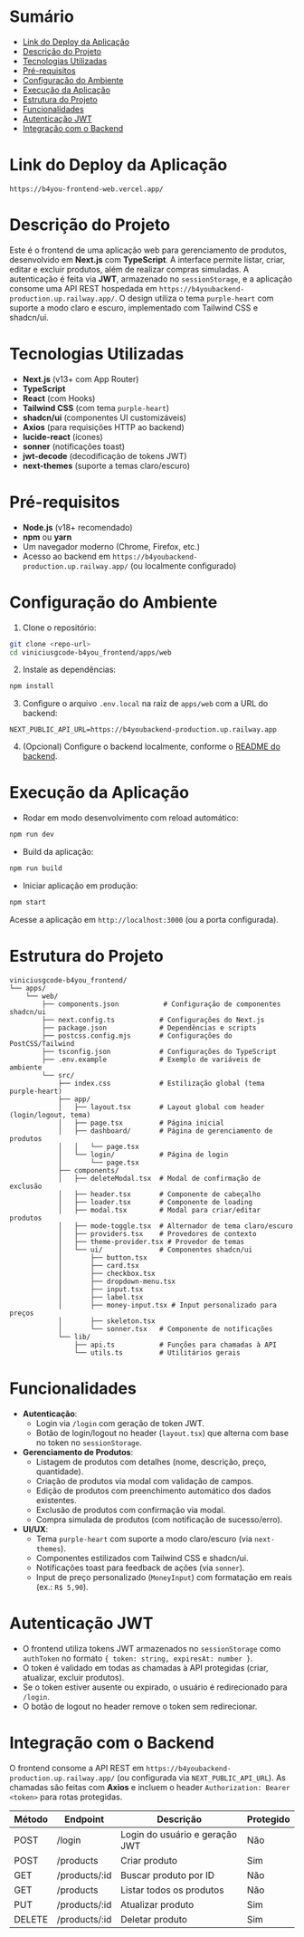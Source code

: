 # Sumário
- [Link do Deploy da Aplicação](#link-do-deploy-da-aplicação)
- [Descrição do Projeto](#descrição-do-projeto)
- [Tecnologias Utilizadas](#tecnologias-utilizadas)
- [Pré-requisitos](#pré-requisitos)
- [Configuração do Ambiente](#configuração-do-ambiente)
- [Execução da Aplicação](#execução-da-aplicação)
- [Estrutura do Projeto](#estrutura-do-projeto)
- [Funcionalidades](#funcionalidades)
- [Autenticação JWT](#autenticação-jwt)
- [Integração com o Backend](#integração-com-o-backend)

# Link do Deploy da Aplicação

```url
https://b4you-frontend-web.vercel.app/
```

# Descrição do Projeto
Este é o frontend de uma aplicação web para gerenciamento de produtos, desenvolvido em **Next.js** com **TypeScript**. A interface permite listar, criar, editar e excluir produtos, além de realizar compras simuladas. A autenticação é feita via **JWT**, armazenado no `sessionStorage`, e a aplicação consome uma API REST hospedada em `https://b4youbackend-production.up.railway.app/`. O design utiliza o tema `purple-heart` com suporte a modo claro e escuro, implementado com Tailwind CSS e shadcn/ui.

# Tecnologias Utilizadas
- **Next.js** (v13+ com App Router)
- **TypeScript**
- **React** (com Hooks)
- **Tailwind CSS** (com tema `purple-heart`)
- **shadcn/ui** (componentes UI customizáveis)
- **Axios** (para requisições HTTP ao backend)
- **lucide-react** (ícones)
- **sonner** (notificações toast)
- **jwt-decode** (decodificação de tokens JWT)
- **next-themes** (suporte a temas claro/escuro)

# Pré-requisitos
- **Node.js** (v18+ recomendado)
- **npm** ou **yarn**
- Um navegador moderno (Chrome, Firefox, etc.)
- Acesso ao backend em `https://b4youbackend-production.up.railway.app/` (ou localmente configurado)

# Configuração do Ambiente
1. Clone o repositório:
```bash
git clone <repo-url>
cd viniciusgcode-b4you_frontend/apps/web
```

2. Instale as dependências:
```bash
npm install
```

3. Configure o arquivo `.env.local` na raiz de `apps/web` com a URL do backend:
```env
NEXT_PUBLIC_API_URL=https://b4youbackend-production.up.railway.app
```

4. (Opcional) Configure o backend localmente, conforme o [README do backend](https://github.com/viniciusGCode/b4you_backend).

# Execução da Aplicação
- Rodar em modo desenvolvimento com reload automático:
```bash
npm run dev
```

- Build da aplicação:
```bash
npm run build
```

- Iniciar aplicação em produção:
```bash
npm start
```

Acesse a aplicação em `http://localhost:3000` (ou a porta configurada).

# Estrutura do Projeto
```
viniciusgcode-b4you_frontend/
└── apps/
    └── web/
        ├── components.json           # Configuração de componentes shadcn/ui
        ├── next.config.ts           # Configurações do Next.js
        ├── package.json             # Dependências e scripts
        ├── postcss.config.mjs       # Configurações do PostCSS/Tailwind
        ├── tsconfig.json            # Configurações do TypeScript
        ├── .env.example             # Exemplo de variáveis de ambiente
        └── src/
            ├── index.css            # Estilização global (tema purple-heart)
            ├── app/
            │   ├── layout.tsx       # Layout global com header (login/logout, tema)
            │   ├── page.tsx         # Página inicial
            │   ├── dashboard/       # Página de gerenciamento de produtos
            │   │   └── page.tsx
            │   └── login/           # Página de login
            │       └── page.tsx
            ├── components/
            │   ├── deleteModal.tsx  # Modal de confirmação de exclusão
            │   ├── header.tsx       # Componente de cabeçalho
            │   ├── loader.tsx       # Componente de loading
            │   ├── modal.tsx        # Modal para criar/editar produtos
            │   ├── mode-toggle.tsx  # Alternador de tema claro/escuro
            │   ├── providers.tsx    # Provedores de contexto
            │   ├── theme-provider.tsx # Provedor de temas
            │   └── ui/              # Componentes shadcn/ui
            │       ├── button.tsx
            │       ├── card.tsx
            │       ├── checkbox.tsx
            │       ├── dropdown-menu.tsx
            │       ├── input.tsx
            │       ├── label.tsx
            │       ├── money-input.tsx # Input personalizado para preços
            │       ├── skeleton.tsx
            │       └── sonner.tsx   # Componente de notificações
            └── lib/
                ├── api.ts           # Funções para chamadas à API
                └── utils.ts         # Utilitários gerais
```

# Funcionalidades
- **Autenticação**:
  - Login via `/login` com geração de token JWT.
  - Botão de login/logout no header (`layout.tsx`) que alterna com base no token no `sessionStorage`.
- **Gerenciamento de Produtos**:
  - Listagem de produtos com detalhes (nome, descrição, preço, quantidade).
  - Criação de produtos via modal com validação de campos.
  - Edição de produtos com preenchimento automático dos dados existentes.
  - Exclusão de produtos com confirmação via modal.
  - Compra simulada de produtos (com notificação de sucesso/erro).
- **UI/UX**:
  - Tema `purple-heart` com suporte a modo claro/escuro (via `next-themes`).
  - Componentes estilizados com Tailwind CSS e shadcn/ui.
  - Notificações toast para feedback de ações (via `sonner`).
  - Input de preço personalizado (`MoneyInput`) com formatação em reais (ex.: `R$ 5,90`).

# Autenticação JWT
- O frontend utiliza tokens JWT armazenados no `sessionStorage` como `authToken` no formato `{ token: string, expiresAt: number }`.
- O token é validado em todas as chamadas à API protegidas (criar, atualizar, excluir produtos).
- Se o token estiver ausente ou expirado, o usuário é redirecionado para `/login`.
- O botão de logout no header remove o token sem redirecionar.

# Integração com o Backend
O frontend consome a API REST em `https://b4youbackend-production.up.railway.app/` (ou configurada via `NEXT_PUBLIC_API_URL`). As chamadas são feitas com **Axios** e incluem o header `Authorization: Bearer <token>` para rotas protegidas.

| Método | Endpoint           | Descrição                     | Protegido |
|--------|--------------------|-------------------------------|-----------|
| POST   | /login             | Login do usuário e geração JWT| Não       |
| POST   | /products          | Criar produto                 | Sim       |
| GET    | /products/:id      | Buscar produto por ID         | Não       |
| GET    | /products          | Listar todos os produtos      | Não       |
| PUT    | /products/:id      | Atualizar produto             | Sim       |
| DELETE | /products/:id      | Deletar produto               | Sim       |
